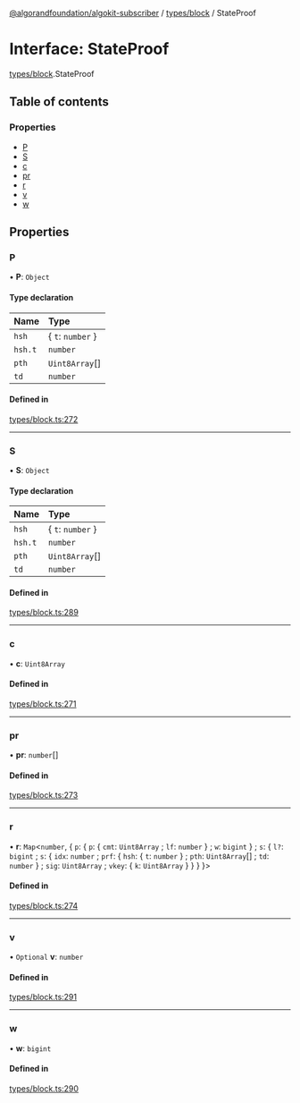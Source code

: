 [@algorandfoundation/algokit-subscriber](../README.md) / [types/block](../modules/types_block.md) / StateProof

# Interface: StateProof

[types/block](../modules/types_block.md).StateProof

## Table of contents

### Properties

- [P](types_block.StateProof.md#p)
- [S](types_block.StateProof.md#s)
- [c](types_block.StateProof.md#c)
- [pr](types_block.StateProof.md#pr)
- [r](types_block.StateProof.md#r)
- [v](types_block.StateProof.md#v)
- [w](types_block.StateProof.md#w)

## Properties

### P

• **P**: `Object`

#### Type declaration

| Name | Type |
| :------ | :------ |
| `hsh` | \{ `t`: `number`  } |
| `hsh.t` | `number` |
| `pth` | `Uint8Array`[] |
| `td` | `number` |

#### Defined in

[types/block.ts:272](https://github.com/algorandfoundation/algokit-subscriber-ts/blob/main/src/types/block.ts#L272)

___

### S

• **S**: `Object`

#### Type declaration

| Name | Type |
| :------ | :------ |
| `hsh` | \{ `t`: `number`  } |
| `hsh.t` | `number` |
| `pth` | `Uint8Array`[] |
| `td` | `number` |

#### Defined in

[types/block.ts:289](https://github.com/algorandfoundation/algokit-subscriber-ts/blob/main/src/types/block.ts#L289)

___

### c

• **c**: `Uint8Array`

#### Defined in

[types/block.ts:271](https://github.com/algorandfoundation/algokit-subscriber-ts/blob/main/src/types/block.ts#L271)

___

### pr

• **pr**: `number`[]

#### Defined in

[types/block.ts:273](https://github.com/algorandfoundation/algokit-subscriber-ts/blob/main/src/types/block.ts#L273)

___

### r

• **r**: `Map`\<`number`, \{ `p`: \{ `p`: \{ `cmt`: `Uint8Array` ; `lf`: `number`  } ; `w`: `bigint`  } ; `s`: \{ `l?`: `bigint` ; `s`: \{ `idx`: `number` ; `prf`: \{ `hsh`: \{ `t`: `number`  } ; `pth`: `Uint8Array`[] ; `td`: `number`  } ; `sig`: `Uint8Array` ; `vkey`: \{ `k`: `Uint8Array`  }  }  }  }\>

#### Defined in

[types/block.ts:274](https://github.com/algorandfoundation/algokit-subscriber-ts/blob/main/src/types/block.ts#L274)

___

### v

• `Optional` **v**: `number`

#### Defined in

[types/block.ts:291](https://github.com/algorandfoundation/algokit-subscriber-ts/blob/main/src/types/block.ts#L291)

___

### w

• **w**: `bigint`

#### Defined in

[types/block.ts:290](https://github.com/algorandfoundation/algokit-subscriber-ts/blob/main/src/types/block.ts#L290)

